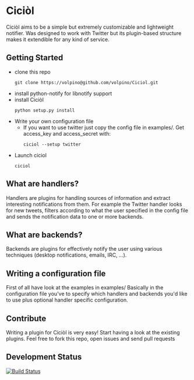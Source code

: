 Ciciòl
======

Ciciòl aims to be a simple but extremely customizable and lightweight
notifier. Was designed to work with Twitter but its plugin-based structure
makes it extendible for any kind of service.


Getting Started
---------------
* clone this repo
  ```
  git clone https://volpino@github.com/volpino/Ciciol.git
  ```
* install python-notify for libnotify support
* install Ciciòl
  ```
  python setup.py install
  ```
* Write your own configuration file
  * If you want to use twitter just copy the config file in examples/.
    Get access_key and access_secret with:
    ```
    ciciol --setup twitter
    ```
* Launch ciciol
  ```
  ciciol
  ```

  
What are handlers?
------------------
Handlers are plugins for handling sources of information and extract
interesting notifications from them. For example the Twitter handler looks
for new tweets, filters according to what the user specified in the config
file and sends the notification data to one or more backends.


What are backends?
------------------
Backends are plugins for effectively notify the user using various techniques
(desktop notifications, emails, IRC, ...).


Writing a configuration file
----------------------------
First of all have look at the examples in examples/
Basically in the configuration file you've to specify which handlers and
backends you'd like to use plus optional handler specific configuration.


Contribute
----------

Writing a plugin for Ciciòl is very easy! Start having a look at the existing
plugins.
Feel free to fork this repo, open issues and send pull requests


Development Status
------------------
[![Build Status](https://secure.travis-ci.org/volpino/Ciciol.png?branch=develop)](http://travis-ci.org/volpino/Ciciol)
